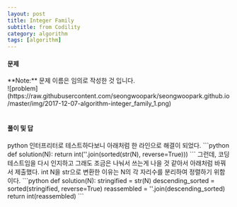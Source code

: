 ```yaml
---
layout: post
title: Integer Family
subtitle: from Codility
category: algorithm
tags: [algorithm]
---
```

<h4>문제</h4>
**Note:** 문제 이름은 임의로 작성한 것 입니다.<br/>
![problem](https://raw.githubusercontent.com/seongwoopark/seongwoopark.github.io/master/img/2017-12-07-algorithm-integer_family_1.png)<br/><br/>

<h4>풀이 및 답</h4>
python 인터프리터로 테스트하다보니 아래처럼 한 라인으로 해결이 되었다. 
```python
def solution(N):
    return int(''.join(sorted(str(N), reverse=True)))
```
그런데, 코딩테스트임을 다시 인지하고 그래도 조금은 나눠서 쓰는게 나을 것 같아서 아래처럼 바꿔서 제출했다.
int N을 str으로 변환한 이유는 N의 각 자리수를 분리하여 정렬하기 위함이다.
```python
def solution(N):
    stringified = str(N)
    descending_sorted = sorted(stringified, reverse=True)
    reassembled = ''.join(descending_sorted)
    return int(reassembled)
```